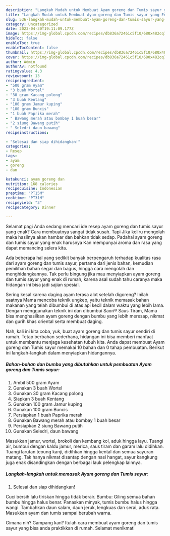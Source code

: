 ```yaml
---
description: "Langkah Mudah untuk Membuat Ayam goreng dan Tumis sayur yang Enak Banget"
title: "Langkah Mudah untuk Membuat Ayam goreng dan Tumis sayur yang Enak Banget"
slug: 536-langkah-mudah-untuk-membuat-ayam-goreng-dan-tumis-sayur-yang-enak-banget
category: Uncategorized
date: 2023-04-30T19:11:09.177Z
image: https://img-global.cpcdn.com/recipes/db836a72461c5f10/680x482cq70/ayam-goreng-dan-tumis-sayur-foto-resep-utama.jpg
hideToc: false
enableToc: true
enableTocContent: false
thumbnail: https://img-global.cpcdn.com/recipes/db836a72461c5f10/680x482cq70/ayam-goreng-dan-tumis-sayur-foto-resep-utama.jpg
cover: https://img-global.cpcdn.com/recipes/db836a72461c5f10/680x482cq70/ayam-goreng-dan-tumis-sayur-foto-resep-utama.jpg
author: Admin
authorAv: notfound
ratingvalue: 4.3
reviewcount: 13
recipeingredient:
- "500 gram Ayam"
- "3 buah Wortel"
- "30 gram Kacang polong"
- "3 buah Kentang"
- "100 gram Jamur kuping"
- "100 gram Buncis"
- "1 buah Paprika merah"
- " Bawang merah atau bombay 1 buah besar"
- "2 siung Bawang putih"
- " Seledri daun bawang"
recipeinstructions:

- "Selesai dan siap dihidangkan!"
categories:
- Resep
tags:
- ayam
- goreng
- dan

katakunci: ayam goreng dan 
nutrition: 168 calories
recipecuisine: Indonesian
preptime: "PT15M"
cooktime: "PT31M"
recipeyield: "3"
recipecategory: Dinner

---
```



Selamat pagi Anda sedang mencari ide resep ayam goreng dan tumis sayur yang enak? Cara membuatnya sangat tidak susah. Tapi Jika keliru mengolah maka hasilnya akan hambar dan bahkan tidak sedap. Padahal ayam goreng dan tumis sayur yang enak harusnya Kan mempunyai aroma dan rasa yang dapat memancing selera kita.


Ada beberapa hal yang sedikit banyak berpengaruh terhadap kualitas rasa dari ayam goreng dan tumis sayur, pertama dari jenis bahan, kemudian pemilihan bahan segar dan bagus, hingga cara mengolah dan menghidangkannya. Tak perlu bingung jika mau menyiapkan ayam goreng dan tumis sayur yang enak di rumah, karena asal sudah tahu caranya maka hidangan ini bisa jadi sajian spesial.

Sering kesal karena daging ayam terasa alot setelah digoreng? Inilah saatnya Mama mencoba teknik ungkep, yaitu teknik memasak bahan makanan yang telah dibumbui di atas api kecil dalam waktu yang lebih lama. Dengan menggunakan teknik ini dan dibumbui Saori® Saus Tiram, Mama bisa menghasilkan ayam goreng dengan bumbu yang lebih meresap, nikmat dan gurih khas oriental serta membuat daging.


Nah, kali ini kita coba, yuk, buat ayam goreng dan tumis sayur sendiri di rumah. Tetap berbahan sederhana, hidangan ini bisa memberi manfaat untuk membantu menjaga kesehatan tubuh kita. Anda dapat membuat Ayam goreng dan Tumis sayur memakai 10 bahan dan 0 tahap pembuatan. Berikut ini langkah-langkah dalam menyiapkan hidangannya.

<!--inarticleads1-->

##### Bahan-bahan dan bumbu yang dibutuhkan untuk pembuatan Ayam goreng dan Tumis sayur:

1. Ambil 500 gram Ayam
1. Gunakan 3 buah Wortel
1. Gunakan 30 gram Kacang polong
1. Siapkan 3 buah Kentang
1. Gunakan 100 gram Jamur kuping
1. Gunakan 100 gram Buncis
1. Persiapkan 1 buah Paprika merah
1. Gunakan  Bawang merah atau bombay 1 buah besar
1. Persiapkan 2 siung Bawang putih
1. Gunakan  Seledri, daun bawang


Masukkan jamur, wortel, brokoli dan kembang kol, aduk hingga layu. Tuangi air, bumbui dengan kaldu jamur, merica, saus tiram dan garam lalu didihkan. Tuangi larutan teoung kanji, didihkan hingga kental dan semua sayuran matang. Tak hanya nikmat disantap dengan nasi hangat, sayur kangkung juga enak disandingkan dengan berbagai lauk pelengkap lainnya. 

<!--inarticleads2-->

##### Langkah-langkah untuk memasak Ayam goreng dan Tumis sayur:


1. Selesai dan siap dihidangkan!

Cuci bersih lalu tiriskan hingga tidak berair. Bumbu: Giling semua bahan bumbu hingga halus benar. Panaskan minyak, tumis bumbu halus hingga wangi. Tambahkan daun salam, daun jeruk, lengkuas dan serai, aduk rata. Masukkan ayam dan tumis sampai berubah warna. 

Gimana nih? Gampang kan? Itulah cara membuat ayam goreng dan tumis sayur yang bisa anda praktikkan di rumah. Selamat menikmati
